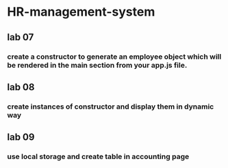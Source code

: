 # HR-management-system

## lab 07

### create a constructor to generate an employee object which will be rendered in the main section from your app.js file.

## lab 08

### create instances of constructor and display them in dynamic way

## lab 09

### use local storage and create table in accounting page
